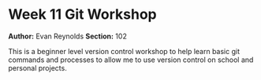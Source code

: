 # Week 11 Git Workshop
**Author:** Evan Reynolds
**Section:** 102

This is a beginner level version control workshop to help learn basic git commands and processes to allow me to use version control on school and personal projects.